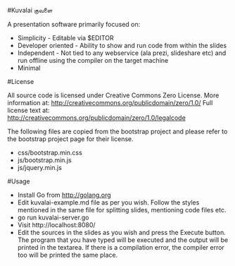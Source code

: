 #Kuvalai குவளை

A presentation software primarily focused on:
* Simplicity - Editable via $EDITOR
* Developer oriented - Ability to show and run code from within the slides
* Independent - Not tied to any webservice (ala prezi, slideshare etc) and run
offline using the compiler on the target machine
* Minimal

#License

All source code is licensed under Creative Commons Zero License.
More information at:    http://creativecommons.org/publicdomain/zero/1.0/
Full license text at:   http://creativecommons.org/publicdomain/zero/1.0/legalcode

The following files are copied from the bootstrap project and please refer to
the bootstrap project page for their license.
* css/bootstrap.min.css
* js/bootstrap.min.js
* js/jquery.min.js

#Usage
+ Install Go from http://golang.org
+ Edit kuvalai-example.md file as per you wish. Follow the styles mentioned in the same file for splitting slides, mentioning code files etc.
+ go run kuvalai-server.go
+ Visit http://localhost:8080/
+ Edit the sources in the slides as you wish and press the Execute button. The program that you have typed will be executed and the output will be printed in the textarea. If there is a compilation error, the compiler error too will be printed the same place.
